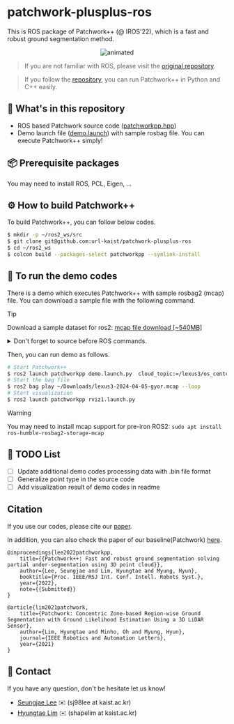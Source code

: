 # patchwork-plusplus-ros

This is ROS package of Patchwork++ (@ IROS'22), which is a fast and robust ground segmentation method.

<p align="center"><img src=pictures/patchwork++.gif alt="animated" /></p>

> If you are not familiar with ROS, please visit the [original repository][patchwork++link].

> If you follow the [repository][patchwork++link], you can run Patchwork++ in Python and C++ easily.

[patchwork++link]: git@github.com:url-kaist/patchwork-plusplus

## :open_file_folder: What's in this repository

* ROS based Patchwork source code ([patchworkpp.hpp][codelink])
* Demo launch file ([demo.launch][launchlink]) with sample rosbag file. You can execute Patchwork++ simply!

[codelink]: git@github.com:url-kaist/patchwork-plusplus-ros/blob/master/include/patchworkpp/patchworkpp.hpp
[launchlink]: git@github.com:url-kaist/patchwork-plusplus-ros/blob/ROS2/launch/demo.launch.py

## :package: Prerequisite packages
You may need to install ROS, PCL, Eigen, ...

## :gear: How to build Patchwork++
To build Patchwork++, you can follow below codes.

```bash
$ mkdir -p ~/ros2_ws/src
$ git clone git@github.com:url-kaist/patchwork-plusplus-ros
$ cd ~/ros2_ws
$ colcon build --packages-select patchworkpp --symlink-install
```

## :runner: To run the demo codes
There is a demo which executes Patchwork++ with sample rosbag2 (mcap) file. You can download a sample file with the following command.

> [!TIP]
> Download a sample dataset for ros2: [mcap file download [~540MB] ](https://laesze-my.sharepoint.com/:u:/g/personal/herno_o365_sze_hu/Eclwzn42FS9GunGay5LPq-EBA6U1dZseBFNDrr6P0MwB2w?download=1)


<details>
<summary> Don't forget to source before ROS commands.</summary>

``` bash
source ~/ros2_ws/install/setup.bash
```
</details>

Then, you can run demo as follows.
```bash
# Start Patchwork++
$ ros2 launch patchworkpp demo.launch.py  cloud_topic:=/lexus3/os_center/points cloud_frame:=lexus3/os_center_a_laser_data_frame
# Start the bag file
$ ros2 bag play ~/Downloads/lexus3-2024-04-05-gyor.mcap --loop
# Start visualization
$ ros2 launch patchworkpp rviz1.launch.py
```

> [!WARNING]  
> You may need to install mcap support for pre-iron ROS2: `sudo apt install ros-humble-rosbag2-storage-mcap`

## :pushpin: TODO List
- [ ] Update additional demo codes processing data with .bin file format
- [ ] Generalize point type in the source code
- [ ] Add visualization result of demo codes in readme

## Citation
If you use our codes, please cite our [paper][patchwork++arXivLink].

In addition, you can also check the paper of our baseline(Patchwork) [here][patchworkarXivlink].

[patchwork++arXivLink]: https://arxiv.org/abs/2207.11919
[patchworkarXivlink]: https://arxiv.org/abs/2108.05560

```
@inproceedings{lee2022patchworkpp,
    title={{Patchwork++: Fast and robust ground segmentation solving partial under-segmentation using 3D point cloud}},
    author={Lee, Seungjae and Lim, Hyungtae and Myung, Hyun},
    booktitle={Proc. IEEE/RSJ Int. Conf. Intell. Robots Syst.},
    year={2022},
    note={{Submitted}} 
}
```
```
@article{lim2021patchwork,
    title={Patchwork: Concentric Zone-based Region-wise Ground Segmentation with Ground Likelihood Estimation Using a 3D LiDAR Sensor},
    author={Lim, Hyungtae and Minho, Oh and Myung, Hyun},
    journal={IEEE Robotics and Automation Letters},
    year={2021}
}
```

## :postbox: Contact
If you have any question, don't be hesitate let us know!

* [Seungjae Lee][sjlink] :envelope: (sj98lee at kaist.ac.kr)
* [Hyungtae Lim][htlink] :envelope: (shapelim at kaist.ac.kr)

[sjlink]: git@github.com:seungjae24
[htlink]: git@github.com:LimHyungTae


